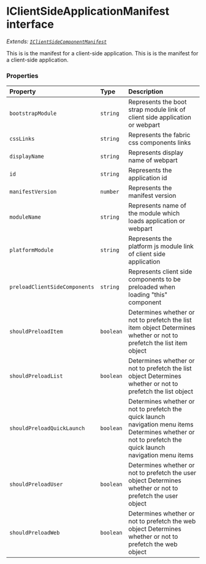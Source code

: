 # IClientSideApplicationManifest interface

_Extends: [`IClientSideComponentManifest`](iclientsidecomponentmanifest.md)_



This is is the manifest for a client-side application. 
This is is the manifest for a client-side application.




### Properties

| Property	   | Type	| Description|
|:-------------|:-------|:-----------|
|`bootstrapModule`      | `string` | Represents the boot strap module link of client side application or webpart |
|`cssLinks`      | `string` | Represents the fabric css components links |
|`displayName`      | `string` | Represents display name of webpart |
|`id`      | `string` | Represents the application id |
|`manifestVersion`      | `number` | Represents the manifest version |
|`moduleName`      | `string` | Represents name of the module which loads application or webpart |
|`platformModule`      | `string` | Represents the platform js module link of client side application |
|`preloadClientSideComponents`      | `string` | Represents client side components to be preloaded when loading "this" component |
|`shouldPreloadItem`      | `boolean` | Determines whether or not to prefetch the list item object  Determines whether or not to prefetch the list item object |
|`shouldPreloadList`      | `boolean` | Determines whether or not to prefetch the list object  Determines whether or not to prefetch the list object |
|`shouldPreloadQuickLaunch`      | `boolean` | Determines whether or not to prefetch the quick launch navigation menu items  Determines whether or not to prefetch the quick launch navigation menu items |
|`shouldPreloadUser`      | `boolean` | Determines whether or not to prefetch the user object  Determines whether or not to prefetch the user object |
|`shouldPreloadWeb`      | `boolean` | Determines whether or not to prefetch the web object  Determines whether or not to prefetch the web object |




